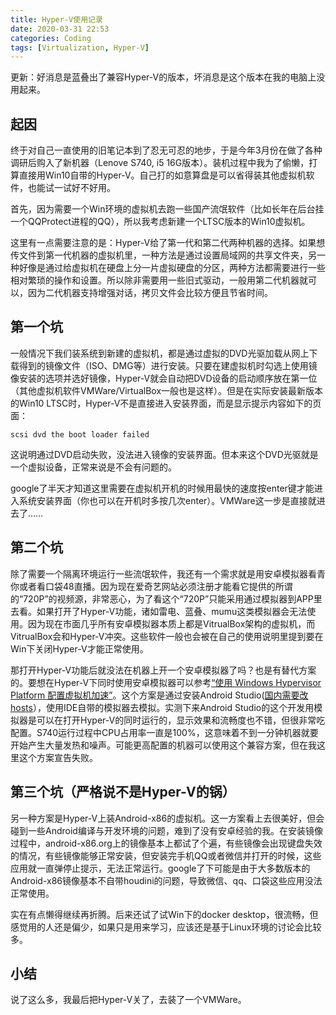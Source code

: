 ```yaml
---
title: Hyper-V使用记录
date: 2020-03-31 22:53
categories: Coding
tags: [Virtualization, Hyper-V]
---
```


更新：好消息是蓝叠出了兼容Hyper-V的版本，坏消息是这个版本在我的电脑上没用起来。

<!-- more -->

## 起因
终于对自己一直使用的旧笔记本到了忍无可忍的地步，于是今年3月份在做了各种调研后购入了新机器（Lenove S740, i5 16G版本）。装机过程中我为了偷懒，打算直接用Win10自带的Hyper-V。自己打的如意算盘是可以省得装其他虚拟机软件，也能试一试好不好用。

首先，因为需要一个Win环境的虚拟机去跑一些国产流氓软件（比如长年在后台挂一个QQProtect进程的QQ），所以我考虑新建一个LTSC版本的Win10虚拟机。

这里有一点需要注意的是：Hyper-V给了第一代和第二代两种机器的选择。如果想传文件到第一代机器的虚拟机里，一种方法是通过设置局域网的共享文件夹，另一种好像是通过给虚拟机在硬盘上分一片虚拟硬盘的分区，两种方法都需要进行一些相对繁琐的操作和设置。所以除非需要用一些旧式驱动，一般用第二代机器就可以，因为二代机器支持增强对话，拷贝文件会比较方便且节省时间。

## 第一个坑

一般情况下我们装系统到新建的虚拟机，都是通过虚拟的DVD光驱加载从网上下载得到的镜像文件（ISO、DMG等）进行安装。只要在建虚拟机时勾选上使用镜像安装的选项并选好镜像，Hyper-V就会自动把DVD设备的启动顺序放在第一位（其他虚拟机软件VMWare/VirtualBox一般也是这样）。但是在实际安装最新版本的Win10 LTSC时，Hyper-V不是直接进入安装界面，而是显示提示内容如下的页面：

```
scsi dvd the boot loader failed
```

这说明通过DVD启动失败，没法进入镜像的安装界面。但本来这个DVD光驱就是一个虚拟设备，正常来说是不会有问题的。

google了半天才知道这里需要在虚拟机开机的时候用最快的速度按enter键才能进入系统安装界面（你也可以在开机时多按几次enter）。VMWare这一步是直接就进去了……

## 第二个坑

除了需要一个隔离环境运行一些流氓软件，我还有一个需求就是用安卓模拟器看青你或者看口袋48直播。因为现在爱奇艺网站必须注册才能看它提供的所谓的“720P”的视频源，非常恶心，为了看这个“720P”只能采用通过模拟器到APP里去看。如果打开了Hyper-V功能，诸如雷电、蓝叠、mumu这类模拟器会无法使用。因为现在市面几乎所有安卓模拟器本质上都是VitrualBox架构的虚拟机，而VitrualBox会和Hyper-V冲突。这些软件一般也会被在自己的使用说明里提到要在Win下关闭Hyper-V才能正常使用。

那打开Hyper-V功能后就没法在机器上开一个安卓模拟器了吗？也是有替代方案的。要想在Hyper-V下同时使用安卓模拟器可以参考[“使用 Windows Hypervisor Platform 配置虚拟机加速”][1]。这个方案是通过安装Android Studio([国内需要改hosts][2]），使用IDE自带的模拟器去模拟。实测下来Android Studio的这个开发用模拟器是可以在打开Hyper-V的同时运行的，显示效果和流畅度也不错，但很非常吃配置。S740运行过程中CPU占用率一直是100%，这意味着不到一分钟机器就要开始产生大量发热和噪声。可能更高配置的机器可以使用这个兼容方案，但在我这里这个方案宣告失败。

## 第三个坑（严格说不是Hyper-V的锅）

另一种方案是Hyper-V上装Android-x86的虚拟机。这一方案看上去很美好，但会碰到一些Android编译与开发环境的问题，难到了没有安卓经验的我。在安装镜像过程中，android-x86.org上的镜像基本上都试了个遍，有些镜像会出现键盘失效的情况，有些镜像能够正常安装，但安装完手机QQ或者微信并打开的时候，这些应用就一直弹停止提示，无法正常运行。google了下可能是由于大多数版本的Android-x86镜像基本不自带houdini的问题，导致微信、qq、口袋这些应用没法正常使用。

实在有点懒得继续再折腾。后来还试了试Win下的docker desktop，很流畅，但感觉用的人还是偏少，如果只是用来学习，应该还是基于Linux环境的讨论会比较多。

## 小结
说了这么多，我最后把Hyper-V关了，去装了一个VMWare。

[1]: https://developer.android.com/studio/run/emulator-acceleration#vm-windows-whpx
[2]: https://blog.csdn.net/chen_z_p/article/details/102637956
